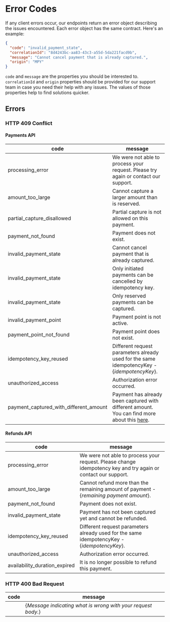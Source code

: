 # Error Codes

If any client errors occur, our endpoints return an error object describing the issues encountered. Each error object has the same contract. Here's an example:

```json title="Response JSON example"
{
  "code": "invalid_payment_state",
  "correlationId": "8d4243bc-aa83-43c3-a55d-5da221facd9b",
  "message": "Cannot cancel payment that is already captured.",
  "origin": "MPY"
}
```

`code` and `message` are the properties you should be interested to. `correlationId` and `origin` properties should be provided for our support team in case you need their help with any issues. The values of those properties help to find solutions quicker.

## Errors

### HTTP 409 Conflict

#### Payments API

| code               | message                                                                                                                               |
| -------------------|---------------------------------------------------------------------------------------------------------------------------------------|
| processing_error  | We were not able to process your request. Please try again or contact our support.                                                    |
| amount_too_large  | Cannot capture a larger amount than is reserved.                                                                                      |
| partial_capture_disallowed  | Partial capture is not allowed on this payment.                                                                                       |
| payment_not_found  | Payment does not exist.                                                                                                               |
| invalid_payment_state   | Cannot cancel payment that is already captured.                                                                                       |
| invalid_payment_state   | Only initiated payments can be cancelled by idempotency key.                                                                          |
| invalid_payment_state   | Only reserved payments can be captured.                                                                                               |
| invalid_payment_point   | Payment point is not active.                                                                                                          |
| payment_point_not_found  | Payment point does not exist.                                                                                                         |
| idempotency_key_reused   | Different request parameters already used for the same idempotencyKey - {_idempotencyKey_}.                                           |
| unauthorized_access   | Authorization error occurred.                                                                                                         |
| payment_captured_with_different_amount   | Payment has already been captured with different amount. You can find more about this [here](/docs/payments-refunds/refund-payments). |

#### Refunds API

| code               | message                                                                             |
| -------------------| --------------------------------------------------------------------------------------- |
| processing_error  | We were not able to process your request. Please change idempotency key and try again or contact our support. |
| amount_too_large  | Cannot refund more than the remaining amount of payment - {_remaining payment amount_}. |
| payment_not_found  | Payment does not exist. |
| invalid_payment_state   | Payment has not been captured yet and cannot be refunded. |
| idempotency_key_reused   | Different request parameters already used for the same idempotencyKey - {_idempotencyKey_}. |
| unauthorized_access   | Authorization error occurred. |
| availability_duration_expired   | It is no longer possible to refund this payment. |

### HTTP 400 Bad Request

| code               | message                                                                             |
| -------------------| --------------------------------------------------------------------------------------- |
| | {_Message indicating what is wrong with your request body._}    |